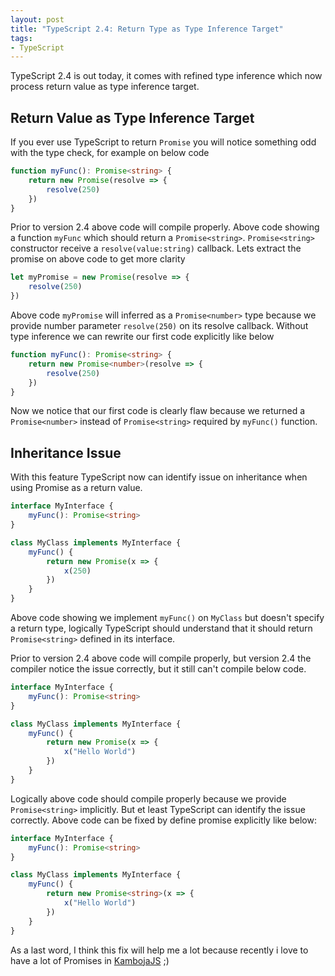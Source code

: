 ```yaml
---
layout: post
title: "TypeScript 2.4: Return Type as Type Inference Target"
tags:
- TypeScript
---
```


TypeScript 2.4 is out today, it comes with refined type inference which now process return value as type inference target. 

## Return Value as Type Inference Target

If you ever use TypeScript to return `Promise` you will notice something odd with the type check, for example on below code

```typescript
function myFunc(): Promise<string> {
    return new Promise(resolve => {
        resolve(250)
    })
}
```

Prior to version 2.4 above code will compile properly. Above code showing a function `myFunc` which should return a `Promise<string>`. `Promise<string>` constructor receive a `resolve(value:string)` callback. Lets extract the promise on above code to get more clarity

```typescript
let myPromise = new Promise(resolve => {
    resolve(250)
})
```

Above code `myPromise` will inferred as a `Promise<number>` type because we provide number parameter `resolve(250)` on its resolve callback. Without type inference we can rewrite our first code  explicitly like below

```typescript
function myFunc(): Promise<string> {
    return new Promise<number>(resolve => {
        resolve(250)
    })
}
```

Now we notice that our first code is clearly flaw because we returned a `Promise<number>` instead of `Promise<string>` required by `myFunc()` function.

## Inheritance Issue

With this feature TypeScript now can identify issue on inheritance when using Promise as a return value. 

```typescript
interface MyInterface {
    myFunc(): Promise<string>
}

class MyClass implements MyInterface {
    myFunc() {
        return new Promise(x => {
            x(250)
        })
    }
}
```

Above code showing we implement `myFunc()` on `MyClass` but doesn't specify a return type, logically TypeScript should understand that it should return `Promise<string>` defined in its interface.

Prior to version 2.4 above code will compile properly, but version 2.4 the compiler notice the issue correctly, but it still can't compile below code.

```typescript
interface MyInterface {
    myFunc(): Promise<string>
}

class MyClass implements MyInterface {
    myFunc() {
        return new Promise(x => {
            x("Hello World")
        })
    }
}
```

Logically above code should compile properly because we provide `Promise<string>` implicitly. But et least TypeScript can identify the issue correctly. Above code can be fixed by define promise explicitly like below:

```typescript
interface MyInterface {
    myFunc(): Promise<string>
}

class MyClass implements MyInterface {
    myFunc() {
        return new Promise<string>(x => {
            x("Hello World")
        })
    }
}
```

As a last word, I think this fix will help me a lot because recently i love to have a lot of Promises in [KambojaJS](http://kambojajs.com/) ;)